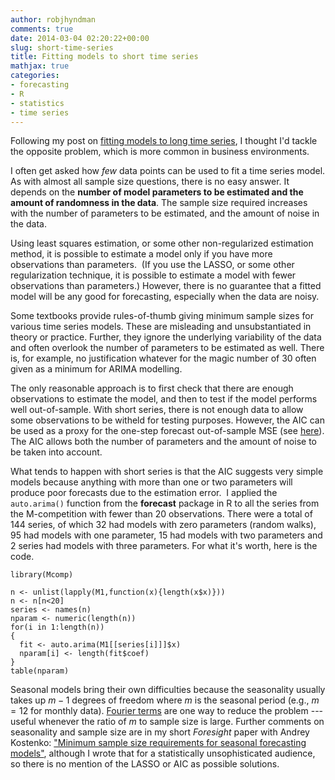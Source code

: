 ```yaml
---
author: robjhyndman
comments: true
date: 2014-03-04 02:20:22+00:00
slug: short-time-series
title: Fitting models to short time series
mathjax: true
categories:
- forecasting
- R
- statistics
- time series
---
```


Following my post on [fitting models to long time series](/hyndsight/long-time-series/), I thought I'd tackle the opposite problem, which is more common in business environments.

I often get asked how <em>few</em> data points can be used to fit a time series model. As with almost all sample size questions, there is no easy answer. It depends on the **number of model parameters to be estimated and the amount of randomness in the data**. The sample size required increases with the number of parameters to be estimated, and the amount of noise in the data.

<!-- more -->

Using least squares estimation, or some other non-regularized estimation method, it is possible to estimate a model only if you have more observations than parameters.  (If you use the LASSO, or some other regularization technique, it is possible to estimate a model with fewer observations than parameters.) However, there is no guarantee that a fitted model will be any good for forecasting, especially when the data are noisy.

Some textbooks provide rules-of-thumb giving minimum sample sizes for various time series models. These are misleading and unsubstantiated in theory or practice. Further, they ignore the underlying variability of the data and often overlook the number of parameters to be estimated as well. There is, for example, no justification whatever for the magic number of 30 often given as a minimum for ARIMA modelling.

The only reasonable approach is to first check that there are enough observations to estimate the model, and then to test if the model performs well out-of-sample. With short series, there is not enough data to allow some observations to be witheld for testing purposes. However, the AIC can be used as a proxy for the one-step forecast out-of-sample MSE (see [here](/hyndsight/aic/)). The AIC allows both the number of parameters and the amount of noise to be taken into account.

What tends to happen with short series is that the AIC suggests very simple models because anything with more than one or two parameters will produce poor forecasts due to the estimation error.  I applied the `auto.arima()` function from the **forecast** package in R to all the series from the M-competition with fewer than 20 observations. There were a total of 144 series, of which 32 had models with zero parameters (random walks), 95 had models with one parameter, 15 had models with two parameters and 2 series had models with three parameters. For what it's worth, here is the code.


```
library(Mcomp)

n <- unlist(lapply(M1,function(x){length(x$x)}))
n <- n[n<20]
series <- names(n)
nparam <- numeric(length(n))
for(i in 1:length(n))
{
  fit <- auto.arima(M1[[series[i]]]$x)
  nparam[i] <- length(fit$coef)
}
table(nparam)
```

Seasonal models bring their own difficulties because the seasonality usually takes up $m-1$ degrees of freedom where $m$ is the seasonal period (e.g., $m=12$ for monthly data). [Fourier terms](/hyndsight/longseasonality/) are one way to reduce the problem --- useful whenever the ratio of $m$ to sample size is large. Further comments on seasonality and sample size are in my short _Foresight_ paper with Andrey Kostenko: ["Minimum sample size requirements for seasonal forecasting models"](/papers/shortseasonal.pdf), although I wrote that for a statistically unsophisticated audience, so there is no mention of the LASSO or AIC as possible solutions.



